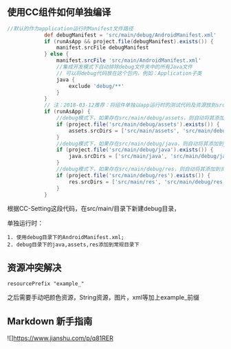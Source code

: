 ## 使用CC组件如何单独编译
```groovy
//默认的作为application运行时Manifest文件路径
            def debugManifest = 'src/main/debug/AndroidManifest.xml'
            if (runAsApp && project.file(debugManifest).exists()) {
                manifest.srcFile debugManifest
            } else {
                manifest.srcFile 'src/main/AndroidManifest.xml'
                //集成开发模式下自动排除debug文件夹中的所有Java文件
                // 可以将debug代码放在这个包内，例如：Application子类
                java {
                    exclude 'debug/**'
                }
            }
            // 注：2018-03-12推荐：将组件单独以app运行时的测试代码及资源放到src/main/debug/目录下
            if (runAsApp) {
                //debug模式下，如果存在src/main/debug/assets，则自动将其添加到assets源码目录
                if (project.file('src/main/debug/assets').exists()) {
                    assets.srcDirs = ['src/main/assets', 'src/main/debug/assets']
                }
                //debug模式下，如果存在src/main/debug/java，则自动将其添加到java源码目录
                if (project.file('src/main/debug/java').exists()) {
                    java.srcDirs = ['src/main/java', 'src/main/debug/java']
                }
                //debug模式下，如果存在src/main/debug/res，则自动将其添加到资源目录
                if (project.file('src/main/debug/res').exists()) {
                    res.srcDirs = ['src/main/res', 'src/main/debug/res']
                }
            }
```     
根据CC-Setting这段代码，在src/main/目录下新建debug目录，  

单独运行时：  

	1. 使用debug目录下的AndroidManifest.xml;
	2. debug目录下的java,assets,res添加到常规目录下

## 资源冲突解决
```
resourcePrefix "example_"
```
 
 之后需要手动吧颜色资源，String资源，图片，xml等加上example_前缀
 
 
 ## Markdown 新手指南
 ![]https://www.jianshu.com/p/q81RER
